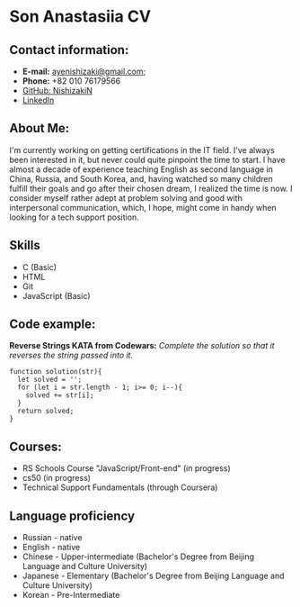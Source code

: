 # Son Anastasiia CV

## Contact information:
* **E-mail:** ayenishizaki@gmail.com; 
* **Phone:** +82 010 76179566
* [GitHub: NishizakiN](https://github.com/NishizakiN)
* [LinkedIn](https://www.linkedin.com/in/anastasiia-son-48365a295/?locale=en_US)

## About Me:
I'm currently working on getting certifications in the IT field. I've always been interested in it, but never could quite pinpoint the time to start.
I have almost a decade of experience teaching English as second language in China, Russia, and South Korea, and, having watched so many children fulfill their goals and go after their chosen dream, I realized the time is now.
I consider myself rather adept at problem solving and good with interpersonal communication, which, I hope, might come in handy when looking for a tech support position.

## Skills
* C (Basic)
* HTML
* Git
* JavaScript (Basic)


## Code example:
**Reverse Strings KATA from Codewars:** *Complete the solution so that it reverses the string passed into it.*
```
function solution(str){
  let solved = '';
  for (let i = str.length - 1; i>= 0; i--){
    solved += str[i];
  }
  return solved;
}
```

## Courses:
* RS Schools Course "JavaScript/Front-end" (in progress)
* cs50 (in progress)
* Technical Support Fundamentals (through Coursera)

## Language proficiency
* Russian - native
* English - native
* Chinese - Upper-intermediate (Bachelor's Degree from Beijing Language and Culture University)
* Japanese - Elementary (Bachelor's Degree from Beijing Language and Culture University)
* Korean - Pre-Intermediate 
